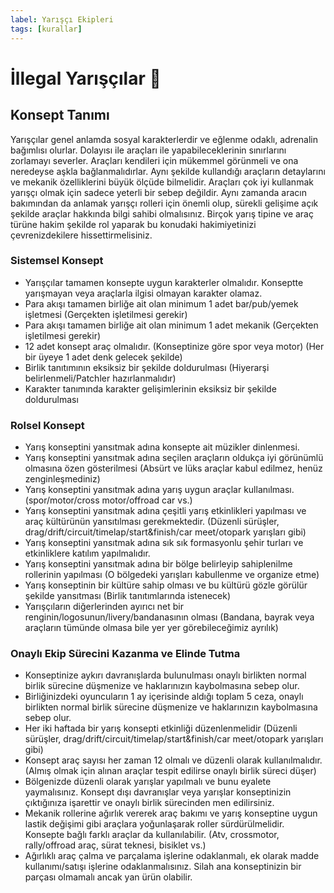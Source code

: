 ```yaml
---
label: Yarışçı Ekipleri
tags: [kurallar]
---
```


# İllegal Yarışçılar :car:
## Konsept Tanımı
Yarışçılar genel anlamda sosyal karakterlerdir ve eğlenme odaklı, adrenalin bağımlısı olurlar. Dolayısı ile araçları ile yapabileceklerinin sınırlarını zorlamayı severler. Araçları kendileri için mükemmel görünmeli ve ona neredeyse aşkla bağlanmalıdırlar. Aynı şekilde kullandığı araçların detaylarını ve mekanik özelliklerini büyük ölçüde bilmelidir. Araçları çok iyi kullanmak yarışçı olmak için sadece yeterli bir sebep değildir. Aynı zamanda aracın bakımından da anlamak yarışçı rolleri için önemli olup, sürekli gelişime açık şekilde araçlar hakkında bilgi sahibi olmalısınız. Birçok yarış tipine ve araç türüne hakim şekilde rol yaparak bu konudaki hakimiyetinizi çevrenizdekilere hissettirmelisiniz.

### Sistemsel Konsept
- Yarışçılar tamamen konsepte uygun karakterler olmalıdır. Konseptte yarışmayan veya araçlarla ilgisi olmayan karakter olamaz. 
- Para akışı tamamen birliğe ait olan minimum 1 adet bar/pub/yemek işletmesi (Gerçekten işletilmesi gerekir)
- Para akışı tamamen birliğe ait olan minimum 1 adet mekanik (Gerçekten işletilmesi gerekir)
- 12 adet konsept araç olmalıdır. (Konseptinize göre spor veya motor) (Her bir üyeye 1 adet denk gelecek şekilde)
- Birlik tanıtımının eksiksiz bir şekilde doldurulması (Hiyerarşi belirlenmeli/Patchler hazırlanmalıdır)
- Karakter tanımında karakter gelişimlerinin eksiksiz bir şekilde doldurulması


### Rolsel Konsept
- Yarış konseptini yansıtmak adına konsepte ait müzikler dinlenmesi.
- Yarış konseptini yansıtmak adına seçilen araçların oldukça iyi görünümlü olmasına özen gösterilmesi (Absürt ve lüks araçlar kabul edilmez, henüz zenginleşmediniz)
- Yarış konseptini yansıtmak adına yarış uygun araçlar kullanılması. (spor/motor/cross motor/offroad car vs.)
- Yarış konseptini yansıtmak adına çeşitli yarış etkinlikleri yapılması ve araç kültürünün yansıtılması gerekmektedir. (Düzenli sürüşler, drag/drift/circuit/timelap/start&finish/car meet/otopark yarışları gibi)
- Yarış konseptini yansıtmak adına sık sık formasyonlu şehir turları ve etkinliklere katılım yapılmalıdır.
- Yarış konseptini yansıtmak adına bir bölge belirleyip sahiplenilme rollerinin yapılması (O bölgedeki yarışları kabullenme ve organize etme)
- Yarış konseptinin bir kültüre sahip olması ve bu kültürü gözle görülür şekilde yansıtması (Birlik tanıtımlarında istenecek)
- Yarışçıların diğerlerinden ayırıcı net bir renginin/logosunun/livery/bandanasının olması (Bandana, bayrak veya araçların tümünde olmasa bile yer yer görebileceğimiz ayrılık)

### Onaylı Ekip Sürecini Kazanma ve Elinde Tutma
- Konseptinize aykırı davranışlarda bulunulması onaylı birlikten normal birlik sürecine düşmenize ve haklarınızın kaybolmasına sebep olur.
- Birliğinizdeki oyuncuların 1 ay içerisinde aldığı toplam 5 ceza, onaylı birlikten normal birlik sürecine düşmenize ve haklarınızın kaybolmasına sebep olur.
- Her iki haftada bir yarış konsepti etkinliği düzenlenmelidir (Düzenli sürüşler, drag/drift/circuit/timelap/start&finish/car meet/otopark yarışları gibi)
- Konsept araç sayısı her zaman 12 olmalı ve düzenli olarak kullanılmalıdır. (Almış olmak için alınan araçlar tespit edilirse onaylı birlik süreci düşer)
- Bölgenizde düzenli olarak yarışlar yapılmalı ve bunu eyalete yaymalısınız. Konsept dışı davranışlar veya yarışlar konseptinizin çıktığınıza işarettir ve onaylı birlik sürecinden men edilirsiniz.
- Mekanik rollerine ağırlık vererek araç bakımı ve yarış konseptine uygun lastik değişimi gibi araçlara yoğunlaşarak roller sürdürülmelidir. Konsepte bağlı farklı araçlar da kullanılabilir. (Atv, crossmotor, rally/offroad araç, sürat teknesi, bisiklet vs.)
- Ağırlıklı araç çalma ve parçalama işlerine odaklanmalı, ek olarak madde kullanımı/satışı işlerine odaklanmalısınız. Silah ana konseptinizin bir parçası olmamalı ancak yan ürün olabilir.